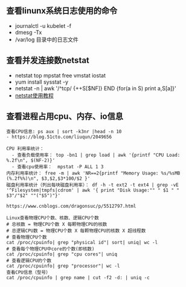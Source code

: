 ## 查看linunx系统日志使用的命令
- journalctl -u kubelet -f
- dmesg -Tx
- /var/log  目录中的日志文件
## 查看并发连接数netstat
- netstat top mpstat free vmstat iostat 
- yum install sysstat -y
- netstat -n | awk '/^tcp/ {++S[$NF]} END {for(a in S) print a,S[a]}'
- [netstat使用教程](https://www.cnblogs.com/ggjucheng/archive/2012/01/08/2316661.html)

## 查看进程占用cpu、内存、io信息
```
查看CPU信息: ps aux | sort -k3nr |head -n 10
- https://blog.51cto.com/liuqun/2049656

CPU 利用率统计： 
  - 查看负载使用率： top -bn1 | grep load | awk '{printf "CPU Load: %.2f\n", $(NF-2)}'  
  - 查看cpu使用率：  mpstat -P ALL 1 3
内存利用率统计： free -m | awk 'NR==2{printf "Memory Usage: %s/%sMB (%.2f%%)\n", $3,$2,$3*100/$2 }'
磁盘利用率统计（列出每块磁盘利用率）： df -h -t ext2 -t ext4 | grep -vE '^Filesystem|tmpfs|cdrom' | awk '{ print "Disk Usage:"" " $1 " " $3"/"$2" ""("$5")"}'

https://www.cnblogs.com/dragonsuc/p/5512797.html

Linux查看物理CPU个数、核数、逻辑CPU个数
# 总核数 = 物理CPU个数 X 每颗物理CPU的核数
# 总逻辑CPU数 = 物理CPU个数 X 每颗物理CPU的核数 X 超线程数
# 查看物理CPU个数
cat /proc/cpuinfo| grep "physical id"| sort| uniq| wc -l
# 查看每个物理CPU中core的个数(即核数)
cat /proc/cpuinfo| grep "cpu cores"| uniq
# 查看逻辑CPU的个数
cat /proc/cpuinfo| grep "processor"| wc -l
查看CPU信息（型号）
cat /proc/cpuinfo | grep name | cut -f2 -d: | uniq -c
```
